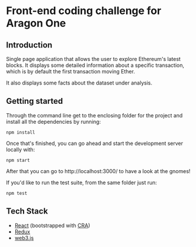 # Front-end coding challenge for Aragon One



## Introduction

Single page application that allows the user to explore Ethereum's latest blocks.
It displays some detailed information about a specific transaction, which is by default the first transaction moving Ether.

It also displays some facts about the dataset under analysis.



## Getting started

Through the command line get to the enclosing folder for the project and install all the dependencies by running:

```
npm install
```

Once that's finished, you can go ahead and start the development server locally with:

```
npm start
```

After that you can go to http://localhost:3000/ to have a look at the gnomes!

If you'd like to run the test suite, from the same folder just run:

```
npm test
```



## Tech Stack

- [React](https://reactjs.org/) (bootstrapped with [CRA](https://create-react-app.dev/))
- [Redux](https://redux.js.org/)
- [web3.js](https://web3js.readthedocs.io/)
